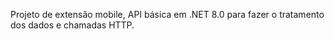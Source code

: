 Projeto de extensão mobile, API básica em .NET 8.0 para fazer o tratamento dos dados e chamadas HTTP.

